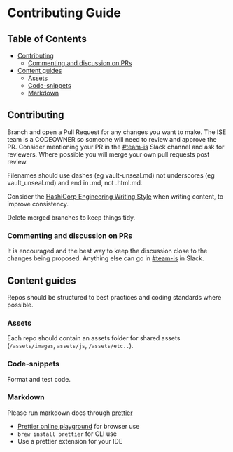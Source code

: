 # Contributing Guide<!-- omit in toc -->

## Table of Contents <!-- omit in toc -->
- [Contributing](#contributing)
	- [Commenting and discussion on PRs](#commenting-and-discussion-on-prs)
- [Content guides](#content-guides)
	- [Assets](#assets)
	- [Code-snippets](#code-snippets)
	- [Markdown](#markdown)

## Contributing

Branch and open a Pull Request for any changes you want to make. The ISE team is a CODEOWNER so someone will need to review and approve the PR. Consider mentioning your PR in the [#team-is](https://hashicorp.slack.com/archives/CDQDWH0ER) Slack channel and ask for reviewers. Where possible you will merge your own pull requests post review.

Filenames should use dashes (eg vault-unseal.md) not underscores (eg vault_unseal.md) and end in .md, not .html.md.

Consider the [HashiCorp Engineering Writing Style](https://github.com/hashicorp/engineering-docs/blob/master/writing/style-guide.md) when writing content, to improve consistency.

Delete merged branches to keep things tidy.

### Commenting and discussion on PRs

It is encouraged and the best way to keep the discussion close to the changes being proposed. Anything else can go in [#team-is](https://hashicorp.slack.com/archives/CDQDWH0ER) in Slack.

## Content guides

Repos should be structured to best practices and coding standards where possible.

### Assets

Each repo should contain an assets folder for shared assets (`/assets/images`, `assets/js`, `/assets/etc..`).

### Code-snippets

Format and test code.

### Markdown

Please run markdown docs through [prettier](https://prettier.io)

- [Prettier online playground](https://prettier.io/playground) for browser use
- `brew install prettier` for CLI use
- Use a prettier extension for your IDE
